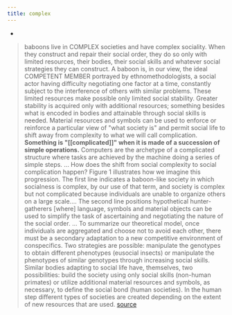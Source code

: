 ```yaml
---
title: complex
---
```


- 
> baboons live in COMPLEX societies and have complex sociality. When they construct and repair their social order, they do so only with limited resources, their bodies, their social skills and whatever social strategies they can construct. A baboon is, in our view, the ideal COMPETENT MEMBER portrayed by ethnomethodologists, a social actor having difficulty negotiating one factor at a time, constantly subject to the interference of others with similar problems. These limited resources make possible only limited social stability.
> Greater stability is acquired only with additional resources; something besides what is encoded in bodies and attainable through social skills is needed. Material resources and symbols can be used to enforce or reinforce a particular view of "what society is" and permit social life to shift away from complexity to what we will call complication. **Something is "[[complicated]]" when it is made of a succession of simple operations.** Computers are the archetype of a complicated structure where tasks are achieved by the machine doing a series of simple steps. ...
> How does the shift from social complexity to social complication happen? Figure 1 illustrates how we imagine this progression. The first line indicates a baboon-like society in which socialness is complex, by our use of that term, and society is complex but not complicated because individuals are unable to organize others on a large scale.... The second line positions hypothetical hunter-gatherers [where] language, symbols and material objects can be used to simplify the task of ascertaining and negotiating the nature of the social order. ...
> To summarize our theoretical model, once individuals are aggregated and choose not to avoid each other, there must be a secondary adaptation to a new competitive environment of conspecifics. Two strategies are possible: manipulate the genotypes to obtain different phenotypes (eusocial insects) or manipulate the phenotypes of similar genotypes through increasing social skills. Similar bodies adapting to social life have, themselves, two possibilities: build the society using only social skills (non-human primates) or utilize additional material resources and symbols, as necessary, to define the social bond (human societies). In the human step different types of societies are created depending on the extent of new resources that are used.
[source](http://www.storycoloredglasses.com/2010/06/confluence.html)
